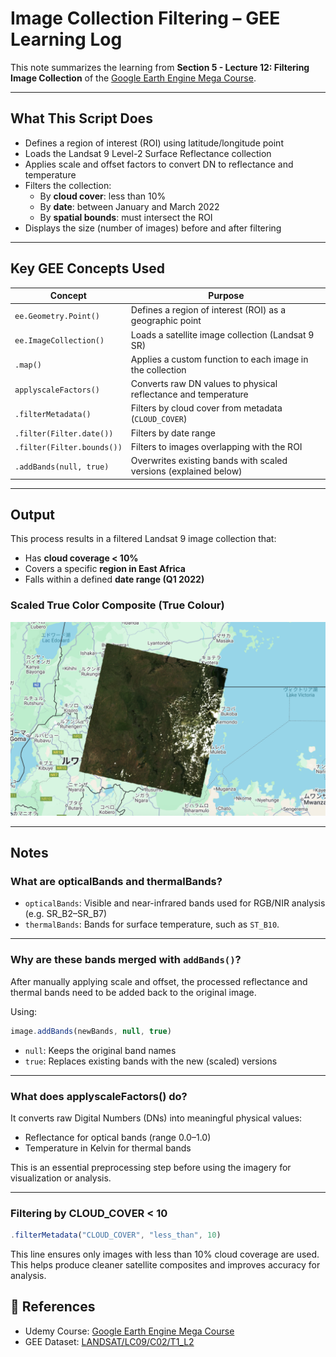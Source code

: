 
# Image Collection Filtering – GEE Learning Log

This note summarizes the learning from **Section 5 - Lecture 12: Filtering Image Collection** of the [Google Earth Engine Mega Course](https://www.udemy.com/course/google-earth-engine-gis-remote-sensing/learn/lecture/42661228).

---

## What This Script Does

- Defines a region of interest (ROI) using latitude/longitude point
- Loads the Landsat 9 Level-2 Surface Reflectance collection
- Applies scale and offset factors to convert DN to reflectance and temperature
- Filters the collection:
  - By **cloud cover**: less than 10%
  - By **date**: between January and March 2022
  - By **spatial bounds**: must intersect the ROI
- Displays the size (number of images) before and after filtering

---

## Key GEE Concepts Used

| Concept                    | Purpose                                                                 |
|----------------------------|-------------------------------------------------------------------------|
| `ee.Geometry.Point()`      | Defines a region of interest (ROI) as a geographic point                |
| `ee.ImageCollection()`     | Loads a satellite image collection (Landsat 9 SR)                       |
| `.map()`                   | Applies a custom function to each image in the collection               |
| `applyscaleFactors()`      | Converts raw DN values to physical reflectance and temperature          |
| `.filterMetadata()`        | Filters by cloud cover from metadata (`CLOUD_COVER`)                    |
| `.filter(Filter.date())`   | Filters by date range                                                   |
| `.filter(Filter.bounds())` | Filters to images overlapping with the ROI                              |
| `.addBands(null, true)`    | Overwrites existing bands with scaled versions (explained below)        |

---

## Output

This process results in a filtered Landsat 9 image collection that:
- Has **cloud coverage < 10%**
- Covers a specific **region in East Africa**
- Falls within a defined **date range (Q1 2022)**

### Scaled True Color Composite (True Colour)
![Filtered Landsat Image](map_l9_b432_filtered_cloud10_2022_eastafrica.png)

---

## Notes

### What are opticalBands and thermalBands?

- `opticalBands`: Visible and near-infrared bands used for RGB/NIR analysis (e.g. SR_B2–SR_B7)
- `thermalBands`: Bands for surface temperature, such as `ST_B10`.  

---

### Why are these bands merged with `addBands()`?

After manually applying scale and offset, the processed reflectance and thermal bands need to be added back to the original image.

Using:

```javascript
image.addBands(newBands, null, true)
```

- `null`:  Keeps the original band names
- `true`:  Replaces existing bands with the new (scaled) versions

---

### What does applyscaleFactors() do?

It converts raw Digital Numbers (DNs) into meaningful physical values:

- Reflectance for optical bands (range 0.0–1.0)
- Temperature in Kelvin for thermal bands

This is an essential preprocessing step before using the imagery for visualization or analysis.

---

### Filtering by CLOUD_COVER < 10

```javascript
.filterMetadata("CLOUD_COVER", "less_than", 10)
```
This line ensures only images with less than 10% cloud coverage are used.
This helps produce cleaner satellite composites and improves accuracy for analysis.

## 🔗 References
- Udemy Course: [Google Earth Engine Mega Course](https://www.udemy.com/course/google-earth-engine-gis-remote-sensing/learn/lecture/42661228#overview)
- GEE Dataset: [LANDSAT/LC09/C02/T1_L2](https://developers.google.com/earth-engine/datasets/catalog/LANDSAT_LC09_C02_T1_L2)
